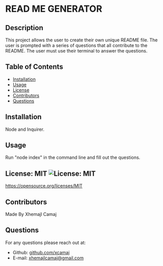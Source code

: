 # READ ME GENERATOR

## Description
This project allows the user to create their own unique README file. The user is prompted with a series of questions that all contribute to the README. The user must use their terminal to answer the questions.

## Table of Contents
* [Installation](#installation)
* [Usage](#usage)
* [License](#license)
* [Contributors](#contributors)
* [Questions](#questions)

## Installation
Node and Inquirer.

## Usage 
Run "node index" in the command line and fill out the questions.

## License: MIT ![License: MIT](https://img.shields.io/badge/License-MIT-yellow.svg)
https://opensource.org/licenses/MIT

## Contributors
Made By Xhemajl Camaj

## Questions
For any questions please reach out at:
* Github: [github.com/xcamaj](https://github.com/xcamaj)
* E-mail: xhemajlcamaj@gmail.com

